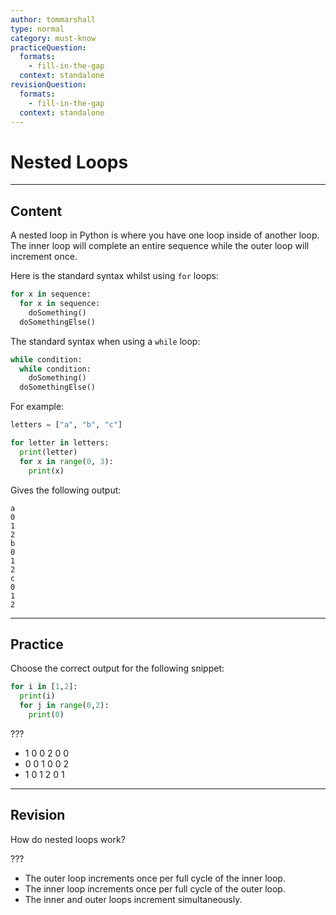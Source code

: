 ```yaml
---
author: tommarshall
type: normal
category: must-know
practiceQuestion:
  formats:
    - fill-in-the-gap
  context: standalone
revisionQuestion:
  formats:
    - fill-in-the-gap
  context: standalone
---
```


# Nested Loops


---

## Content

A nested loop in Python is where you have one loop inside of another loop. The inner loop will complete an entire sequence while the outer loop will increment once.

Here is the standard syntax whilst using `for` loops:

```python
for x in sequence:
  for x in sequence:
    doSomething()
  doSomethingElse()
```

The standard syntax when using a `while` loop:

```python
while condition:
  while condition:
    doSomething()
  doSomethingElse()
```

For example:

```python
letters = ["a", "b", "c"]

for letter in letters:
  print(letter)
  for x in range(0, 3):
    print(x)
```

Gives the following output:

```plain-text
a
0
1
2
b
0
1
2
c
0
1
2
```


---

## Practice

Choose the correct output for the following snippet:

```python
for i in [1,2]:
  print(i)
  for j in range(0,2):
    print(0)

```

???

- 1 0 0 2 0 0
- 0 0 1 0 0 2
- 1 0 1 2 0 1


---

## Revision

How do nested loops work?

???

- The outer loop increments once per full cycle of the inner loop.
- The inner loop increments once per full cycle of the outer loop.
- The inner and outer loops increment simultaneously.
 
